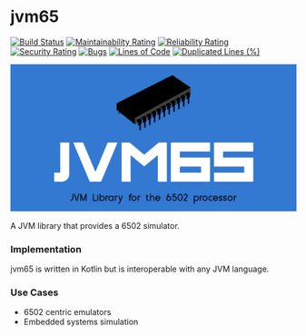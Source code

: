 # jvm65
[![Build Status](https://www.travis-ci.com/johnnystarr/jvm65.svg?branch=main)](https://www.travis-ci.com/johnnystarr/jvm65)
[![Maintainability Rating](https://sonarcloud.io/api/project_badges/measure?project=johnnystarr_jvm65&metric=sqale_rating)](https://sonarcloud.io/dashboard?id=johnnystarr_jvm65)
[![Reliability Rating](https://sonarcloud.io/api/project_badges/measure?project=johnnystarr_jvm65&metric=reliability_rating)](https://sonarcloud.io/dashboard?id=johnnystarr_jvm65)
[![Security Rating](https://sonarcloud.io/api/project_badges/measure?project=johnnystarr_jvm65&metric=security_rating)](https://sonarcloud.io/dashboard?id=johnnystarr_jvm65)
[![Bugs](https://sonarcloud.io/api/project_badges/measure?project=johnnystarr_jvm65&metric=bugs)](https://sonarcloud.io/dashboard?id=johnnystarr_jvm65)
[![Lines of Code](https://sonarcloud.io/api/project_badges/measure?project=johnnystarr_jvm65&metric=ncloc)](https://sonarcloud.io/dashboard?id=johnnystarr_jvm65)
[![Duplicated Lines (%)](https://sonarcloud.io/api/project_badges/measure?project=johnnystarr_jvm65&metric=duplicated_lines_density)](https://sonarcloud.io/dashboard?id=johnnystarr_jvm65)

![jvm65-logo](doc/jvm65.png)

A JVM library that provides a 6502 simulator.

### Implementation
jvm65 is written in Kotlin but is interoperable with any JVM language.

### Use Cases

- 6502 centric emulators
- Embedded systems simulation